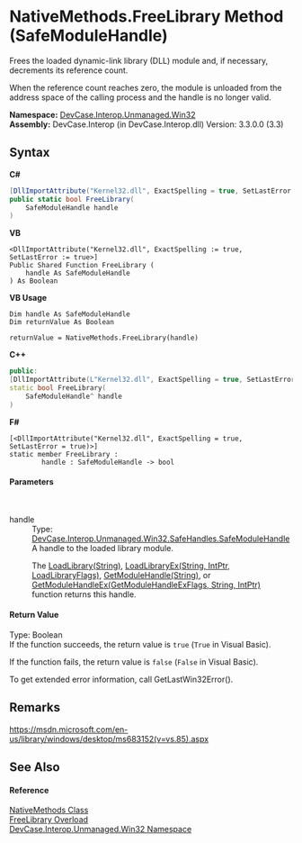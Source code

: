 # NativeMethods.FreeLibrary Method (SafeModuleHandle)
 

Frees the loaded dynamic-link library (DLL) module and, if necessary, decrements its reference count. 

 When the reference count reaches zero, the module is unloaded from the address space of the calling process and the handle is no longer valid.

**Namespace:**&nbsp;<a href="N_DevCase_Interop_Unmanaged_Win32">DevCase.Interop.Unmanaged.Win32</a><br />**Assembly:**&nbsp;DevCase.Interop (in DevCase.Interop.dll) Version: 3.3.0.0 (3.3)

## Syntax

**C#**<br />
``` C#
[DllImportAttribute("Kernel32.dll", ExactSpelling = true, SetLastError = true)]
public static bool FreeLibrary(
	SafeModuleHandle handle
)
```

**VB**<br />
``` VB
<DllImportAttribute("Kernel32.dll", ExactSpelling := true, SetLastError := true>]
Public Shared Function FreeLibrary ( 
	handle As SafeModuleHandle
) As Boolean
```

**VB Usage**<br />
``` VB Usage
Dim handle As SafeModuleHandle
Dim returnValue As Boolean

returnValue = NativeMethods.FreeLibrary(handle)
```

**C++**<br />
``` C++
public:
[DllImportAttribute(L"Kernel32.dll", ExactSpelling = true, SetLastError = true)]
static bool FreeLibrary(
	SafeModuleHandle^ handle
)
```

**F#**<br />
``` F#
[<DllImportAttribute("Kernel32.dll", ExactSpelling = true, SetLastError = true)>]
static member FreeLibrary : 
        handle : SafeModuleHandle -> bool 

```


#### Parameters
&nbsp;<dl><dt>handle</dt><dd>Type: <a href="T_DevCase_Interop_Unmanaged_Win32_SafeHandles_SafeModuleHandle">DevCase.Interop.Unmanaged.Win32.SafeHandles.SafeModuleHandle</a><br />A handle to the loaded library module. 

 The <a href="M_DevCase_Interop_Unmanaged_Win32_NativeMethods_LoadLibrary">LoadLibrary(String)</a>, <a href="M_DevCase_Interop_Unmanaged_Win32_NativeMethods_LoadLibraryEx">LoadLibraryEx(String, IntPtr, LoadLibraryFlags)</a>, <a href="M_DevCase_Interop_Unmanaged_Win32_NativeMethods_GetModuleHandle">GetModuleHandle(String)</a>, or <a href="M_DevCase_Interop_Unmanaged_Win32_NativeMethods_GetModuleHandleEx">GetModuleHandleEx(GetModuleHandleExFlags, String, IntPtr)</a> function returns this handle.</dd></dl>

#### Return Value
Type: Boolean<br />If the function succeeds, the return value is `true` (`True` in Visual Basic). 

 If the function fails, the return value is `false` (`False` in Visual Basic). 

 To get extended error information, call GetLastWin32Error().

## Remarks
<a href="https://msdn.microsoft.com/en-us/library/windows/desktop/ms683152(v=vs.85).aspx" target="_blank">https://msdn.microsoft.com/en-us/library/windows/desktop/ms683152(v=vs.85).aspx</a>

## See Also


#### Reference
<a href="T_DevCase_Interop_Unmanaged_Win32_NativeMethods">NativeMethods Class</a><br /><a href="Overload_DevCase_Interop_Unmanaged_Win32_NativeMethods_FreeLibrary">FreeLibrary Overload</a><br /><a href="N_DevCase_Interop_Unmanaged_Win32">DevCase.Interop.Unmanaged.Win32 Namespace</a><br />